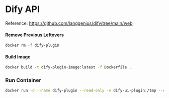 # Dify API
Reference: https://github.com/langgenius/dify/tree/main/web

#### Remove Previous Leftovers
```bash
docker rm -f dify-plugin
```

#### Build Image
```bash
docker build -t dify-plugin-image:latest -f Dockerfile .
```

### Run Container
```bash
docker run -d --name dify-plugin --read-only -v dify-ui-plugin:/tmp --env-file .env -p 5002:5002 dify-plugin-image:latest
```
